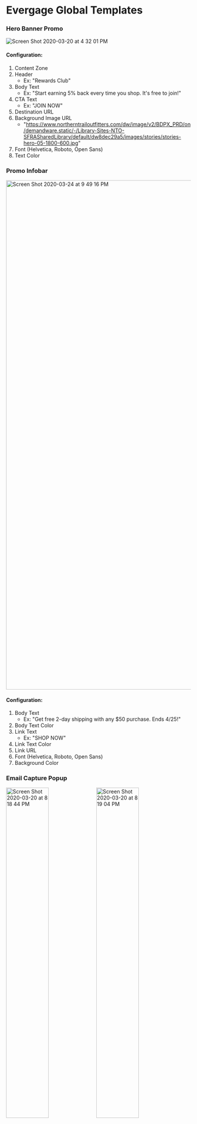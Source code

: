 # Evergage Global Templates

### Hero Banner Promo
![Screen Shot 2020-03-20 at 4 32 01 PM](https://user-images.githubusercontent.com/32201252/77213621-adcb3280-6ac8-11ea-94ec-7c049b775d8c.png)

#### Configuration:
1. Content Zone
2. Header
    - Ex: "Rewards Club"
3. Body Text
    - Ex: "Start earning 5% back every time you shop. It's free to join!"
4. CTA Text
    - Ex: "JOIN NOW"
5. Destination URL
6. Background Image URL
    - "https://www.northerntrailoutfitters.com/dw/image/v2/BDPX_PRD/on/demandware.static/-/Library-Sites-NTO-SFRASharedLibrary/default/dw8dec29a5/images/stories/stories-hero-05-1800-600.jpg"
7. Font (Helvetica, Roboto, Open Sans)
8. Text Color



### Promo Infobar
<img width="1386" alt="Screen Shot 2020-03-24 at 9 49 16 PM" src="https://user-images.githubusercontent.com/32201252/77502880-6078f900-6e19-11ea-831c-c54c6709158d.png">

#### Configuration: 
1. Body Text
    - Ex: "Get free 2-day shipping with any $50 purchase. Ends 4/25!"
1. Body Text Color
1. Link Text
    - Ex: "SHOP NOW"
1. Link Text Color
1. Link URL
1. Font (Helvetica, Roboto, Open Sans)
1. Background Color


### Email Capture Popup
<div>
<img width="48%" alt="Screen Shot 2020-03-20 at 8 18 44 PM" src="https://user-images.githubusercontent.com/32201252/77218651-d49a6080-6aea-11ea-93f4-1149febfeaa4.png">

<img width="48%" alt="Screen Shot 2020-03-20 at 8 19 04 PM" src="https://user-images.githubusercontent.com/32201252/77218652-d6642400-6aea-11ea-882b-cdc85ca2397a.png">
</div>

#### Configuration: 
1. Header
    - Ex: "Join Rewards Club today and get 10% off your next order."
1. CTA Text
    - Ex: "Sign Me Up"
1. Cancel Text
    - Ex: "No Thanks"
1. Confirmation Text
    - Ex: "Thank You!"
1. Confirmatin Subtext
    - Ex: "Check your email for the discount code!"
1. Background Image URL
    - Ex: "https://www.northerntrailoutfitters.com/on/demandware.static/-/Library-Sites-NTO-SFRASharedLibrary/default/dw656a6e88/images/homepage/home-rain-gear-hero-450-600@2x.jpg"
1. Font (Helvetica, Roboto, Open Sans)
1. Text Color

### Product Recommendations
<img width="1152" alt="Screen Shot 2020-03-24 at 8 04 45 PM" src="https://user-images.githubusercontent.com/32201252/77497536-c6aa4f80-6e0a-11ea-9e6b-ba4461c4457d.png">


#### Configuration: 
1. Content Zone
1. Title
    - Ex: "Product Recommendations"
1. Recipe
1. Max Results
1. Exclusions
1. Font (Helvetica, Roboto, Open Sans)
1. Text Color
